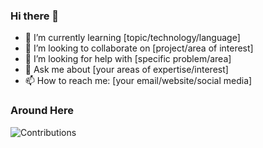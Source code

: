 ### Hi there 👋

- 🌱 I’m currently learning [topic/technology/language]
- 👯 I’m looking to collaborate on [project/area of interest]
- 🤔 I’m looking for help with [specific problem/area]
- 💬 Ask me about [your areas of expertise/interest]
- 📫 How to reach me: [your email/website/social media]

### Around Here
![Contributions](https://github-readme-stats.vercel.app/api?a95128=yourusername&show_icons=true&hide=contribs,prs&cache_seconds=86400&theme=cobalt)

